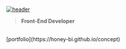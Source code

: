 [![header](http://github.com/Honey-Bi/Honey-Bi/assets/42339991/6460a1ce-45a2-4b6f-b579-3bfd90e53060)](https://honey-bi.github.io/test/tree)
<!-- ![header](https://capsule-render.vercel.app/api?type=waving&text=Honey-Bi&fontColor=000&fontAlign=80&color=gradient) -->
> <b>Front-End Developer</b>
<br>
[portfolio](https://honey-bi.github.io/concept)
